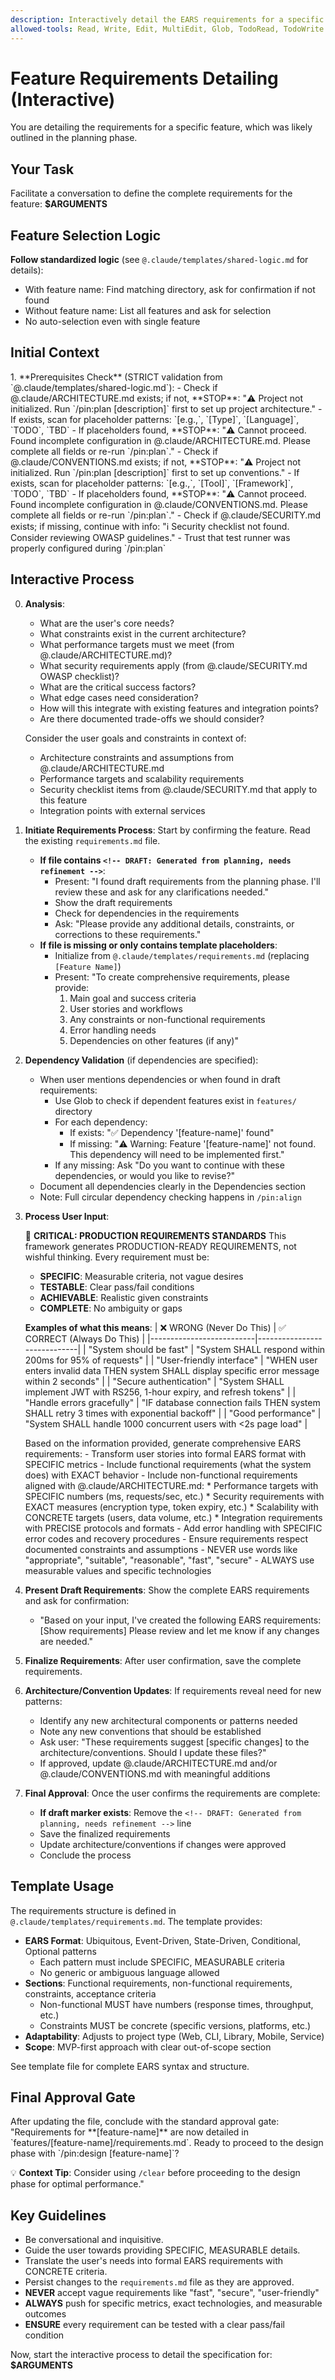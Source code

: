 ```yaml
---
description: Interactively detail the EARS requirements for a specific feature.
allowed-tools: Read, Write, Edit, MultiEdit, Glob, TodoRead, TodoWrite
---
```


# Feature Requirements Detailing (Interactive)

You are detailing the requirements for a specific feature, which was likely outlined in the planning phase.

## Your Task

Facilitate a conversation to define the complete requirements for the feature: **$ARGUMENTS**

## Feature Selection Logic

**Follow standardized logic** (see `@.claude/templates/shared-logic.md` for details):
- With feature name: Find matching directory, ask for confirmation if not found
- Without feature name: List all features and ask for selection
- No auto-selection even with single feature

## Initial Context

<analysis>
1. **Prerequisites Check** (STRICT validation from `@.claude/templates/shared-logic.md`):
   - Check if @.claude/ARCHITECTURE.md exists; if not, **STOP**: "⚠️ Project not initialized. Run `/pin:plan [description]` first to set up project architecture."
   - If exists, scan for placeholder patterns: `[e.g.,`, `[Type]`, `[Language]`, `TODO`, `TBD`
   - If placeholders found, **STOP**: "⚠️ Cannot proceed. Found incomplete configuration in @.claude/ARCHITECTURE.md. Please complete all fields or re-run `/pin:plan`."
   - Check if @.claude/CONVENTIONS.md exists; if not, **STOP**: "⚠️ Project not initialized. Run `/pin:plan [description]` first to set up conventions."
   - If exists, scan for placeholder patterns: `[e.g.,`, `[Tool]`, `[Framework]`, `TODO`, `TBD`
   - If placeholders found, **STOP**: "⚠️ Cannot proceed. Found incomplete configuration in @.claude/CONVENTIONS.md. Please complete all fields or re-run `/pin:plan`."
   - Check if @.claude/SECURITY.md exists; if missing, continue with info: "ℹ️ Security checklist not found. Consider reviewing OWASP guidelines."
   - Trust that test runner was properly configured during `/pin:plan`
</analysis>

## Interactive Process

0.  **Analysis**: 
    <thinking>
    - What are the user's core needs?
    - What constraints exist in the current architecture?
    - What performance targets must we meet (from @.claude/ARCHITECTURE.md)?
    - What security requirements apply (from @.claude/SECURITY.md OWASP checklist)?
    - What are the critical success factors?
    - What edge cases need consideration?
    - How will this integrate with existing features and integration points?
    - Are there documented trade-offs we should consider?
    </thinking>
    
    Consider the user goals and constraints in context of:
    - Architecture constraints and assumptions from @.claude/ARCHITECTURE.md
    - Performance targets and scalability requirements
    - Security checklist items from @.claude/SECURITY.md that apply to this feature
    - Integration points with external services
1.  **Initiate Requirements Process**: Start by confirming the feature. Read the existing `requirements.md` file.
    - **If file contains `<!-- DRAFT: Generated from planning, needs refinement -->`**:
      - Present: "I found draft requirements from the planning phase. I'll review these and ask for any clarifications needed."
      - Show the draft requirements
      - Check for dependencies in the requirements
      - Ask: "Please provide any additional details, constraints, or corrections to these requirements."
    - **If file is missing or only contains template placeholders**:
      - Initialize from `@.claude/templates/requirements.md` (replacing `[Feature Name]`)
      - Present: "To create comprehensive requirements, please provide:
        1. Main goal and success criteria
        2. User stories and workflows
        3. Any constraints or non-functional requirements
        4. Error handling needs
        5. Dependencies on other features (if any)"

2.  **Dependency Validation** (if dependencies are specified):
    - When user mentions dependencies or when found in draft requirements:
      - Use Glob to check if dependent features exist in `features/` directory
      - For each dependency:
        * If exists: "✅ Dependency '[feature-name]' found"
        * If missing: "⚠️ Warning: Feature '[feature-name]' not found. This dependency will need to be implemented first."
      - If any missing: Ask "Do you want to continue with these dependencies, or would you like to revise?"
    - Document all dependencies clearly in the Dependencies section
    - Note: Full circular dependency checking happens in `/pin:align`

3.  **Process User Input**: 
    
    🚨 **CRITICAL: PRODUCTION REQUIREMENTS STANDARDS**
    This framework generates PRODUCTION-READY REQUIREMENTS, not wishful thinking. Every requirement must be:
    - **SPECIFIC**: Measurable criteria, not vague desires
    - **TESTABLE**: Clear pass/fail conditions
    - **ACHIEVABLE**: Realistic given constraints
    - **COMPLETE**: No ambiguity or gaps
    
    **Examples of what this means**:
    | ❌ WRONG (Never Do This) | ✅ CORRECT (Always Do This) |
    |--------------------------|-----------------------------|
    | "System should be fast" | "System SHALL respond within 200ms for 95% of requests" |
    | "User-friendly interface" | "WHEN user enters invalid data THEN system SHALL display specific error message within 2 seconds" |
    | "Secure authentication" | "System SHALL implement JWT with RS256, 1-hour expiry, and refresh tokens" |
    | "Handle errors gracefully" | "IF database connection fails THEN system SHALL retry 3 times with exponential backoff" |
    | "Good performance" | "System SHALL handle 1000 concurrent users with <2s page load" |
    
    <requirements-generation>
    Based on the information provided, generate comprehensive EARS requirements:
    - Transform user stories into formal EARS format with SPECIFIC metrics
    - Include functional requirements (what the system does) with EXACT behavior
    - Include non-functional requirements aligned with @.claude/ARCHITECTURE.md:
      * Performance targets with SPECIFIC numbers (ms, requests/sec, etc.)
      * Security requirements with EXACT measures (encryption type, token expiry, etc.)
      * Scalability with CONCRETE targets (users, data volume, etc.)
      * Integration requirements with PRECISE protocols and formats
    - Add error handling with SPECIFIC error codes and recovery procedures
    - Ensure requirements respect documented constraints and assumptions
    - NEVER use words like "appropriate", "suitable", "reasonable", "fast", "secure"
    - ALWAYS use measurable values and specific technologies
    </requirements-generation>

3.  **Present Draft Requirements**: Show the complete EARS requirements and ask for confirmation:
    - "Based on your input, I've created the following EARS requirements:
      [Show requirements]
      Please review and let me know if any changes are needed."

4.  **Finalize Requirements**: After user confirmation, save the complete requirements.

5.  **Architecture/Convention Updates**: If requirements reveal need for new patterns:
    - Identify any new architectural components or patterns needed
    - Note any new conventions that should be established
    - Ask user: "These requirements suggest [specific changes] to the architecture/conventions. Should I update these files?"
    - If approved, update @.claude/ARCHITECTURE.md and/or @.claude/CONVENTIONS.md with meaningful additions

6.  **Final Approval**: Once the user confirms the requirements are complete:
    - **If draft marker exists**: Remove the `<!-- DRAFT: Generated from planning, needs refinement -->` line
    - Save the finalized requirements
    - Update architecture/conventions if changes were approved
    - Conclude the process

## Template Usage

The requirements structure is defined in `@.claude/templates/requirements.md`. The template provides:

- **EARS Format**: Ubiquitous, Event-Driven, State-Driven, Conditional, Optional patterns
  - Each pattern must include SPECIFIC, MEASURABLE criteria
  - No generic or ambiguous language allowed
- **Sections**: Functional requirements, non-functional requirements, constraints, acceptance criteria
  - Non-functional MUST have numbers (response times, throughput, etc.)
  - Constraints MUST be concrete (specific versions, platforms, etc.)
- **Adaptability**: Adjusts to project type (Web, CLI, Library, Mobile, Service)
- **Scope**: MVP-first approach with clear out-of-scope section

See template file for complete EARS syntax and structure.

## Final Approval Gate

<output>
After updating the file, conclude with the standard approval gate:
"Requirements for **[feature-name]** are now detailed in `features/[feature-name]/requirements.md`. Ready to proceed to the design phase with `/pin:design [feature-name]`?

💡 **Context Tip**: Consider using `/clear` before proceeding to the design phase for optimal performance."
</output>

## Key Guidelines

- Be conversational and inquisitive.
- Guide the user towards providing SPECIFIC, MEASURABLE details.
- Translate the user's needs into formal EARS requirements with CONCRETE criteria.
- Persist changes to the `requirements.md` file as they are approved.
- **NEVER** accept vague requirements like "fast", "secure", "user-friendly"
- **ALWAYS** push for specific metrics, exact technologies, and measurable outcomes
- **ENSURE** every requirement can be tested with a clear pass/fail condition

Now, start the interactive process to detail the specification for: **$ARGUMENTS**
